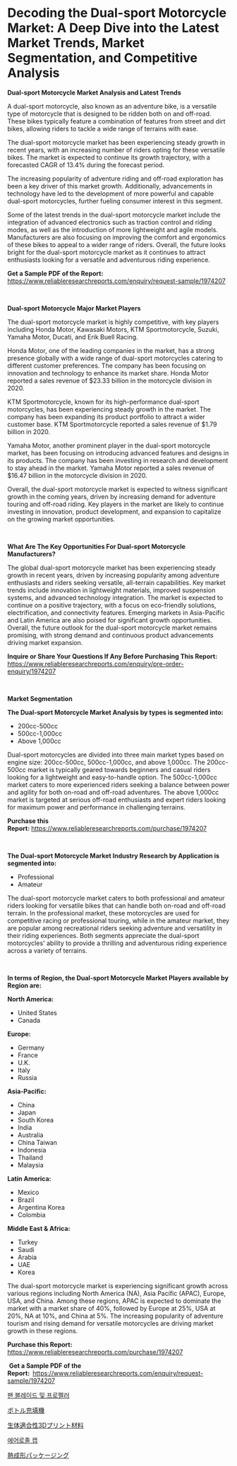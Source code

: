 <p><h1>Decoding the Dual-sport Motorcycle Market: A Deep Dive into the Latest Market Trends, Market Segmentation, and Competitive Analysis</h1></p><p><strong>Dual-sport Motorcycle Market Analysis and Latest Trends</strong></p>
<p><p>A dual-sport motorcycle, also known as an adventure bike, is a versatile type of motorcycle that is designed to be ridden both on and off-road. These bikes typically feature a combination of features from street and dirt bikes, allowing riders to tackle a wide range of terrains with ease.</p><p>The dual-sport motorcycle market has been experiencing steady growth in recent years, with an increasing number of riders opting for these versatile bikes. The market is expected to continue its growth trajectory, with a forecasted CAGR of 13.4% during the forecast period.</p><p>The increasing popularity of adventure riding and off-road exploration has been a key driver of this market growth. Additionally, advancements in technology have led to the development of more powerful and capable dual-sport motorcycles, further fueling consumer interest in this segment.</p><p>Some of the latest trends in the dual-sport motorcycle market include the integration of advanced electronics such as traction control and riding modes, as well as the introduction of more lightweight and agile models. Manufacturers are also focusing on improving the comfort and ergonomics of these bikes to appeal to a wider range of riders. Overall, the future looks bright for the dual-sport motorcycle market as it continues to attract enthusiasts looking for a versatile and adventurous riding experience.</p></p>
<p><strong>Get a Sample PDF of the Report:&nbsp;</strong> <a href="https://www.reliableresearchreports.com/enquiry/request-sample/1974207">https://www.reliableresearchreports.com/enquiry/request-sample/1974207</a></p>
<p>&nbsp;</p>
<p><strong>Dual-sport Motorcycle Major Market Players</strong></p>
<p><p>The dual-sport motorcycle market is highly competitive, with key players including Honda Motor, Kawasaki Motors, KTM Sportmotorcycle, Suzuki, Yamaha Motor, Ducati, and Erik Buell Racing. </p><p>Honda Motor, one of the leading companies in the market, has a strong presence globally with a wide range of dual-sport motorcycles catering to different customer preferences. The company has been focusing on innovation and technology to enhance its market share. Honda Motor reported a sales revenue of $23.33 billion in the motorcycle division in 2020.</p><p>KTM Sportmotorcycle, known for its high-performance dual-sport motorcycles, has been experiencing steady growth in the market. The company has been expanding its product portfolio to attract a wider customer base. KTM Sportmotorcycle reported a sales revenue of $1.79 billion in 2020.</p><p>Yamaha Motor, another prominent player in the dual-sport motorcycle market, has been focusing on introducing advanced features and designs in its products. The company has been investing in research and development to stay ahead in the market. Yamaha Motor reported a sales revenue of $16.47 billion in the motorcycle division in 2020.</p><p>Overall, the dual-sport motorcycle market is expected to witness significant growth in the coming years, driven by increasing demand for adventure touring and off-road riding. Key players in the market are likely to continue investing in innovation, product development, and expansion to capitalize on the growing market opportunities.</p></p>
<p>&nbsp;</p>
<p><strong>What Are The Key Opportunities For Dual-sport Motorcycle Manufacturers?</strong></p>
<p><p>The global dual-sport motorcycle market has been experiencing steady growth in recent years, driven by increasing popularity among adventure enthusiasts and riders seeking versatile, all-terrain capabilities. Key market trends include innovation in lightweight materials, improved suspension systems, and advanced technology integration. The market is expected to continue on a positive trajectory, with a focus on eco-friendly solutions, electrification, and connectivity features. Emerging markets in Asia-Pacific and Latin America are also poised for significant growth opportunities. Overall, the future outlook for the dual-sport motorcycle market remains promising, with strong demand and continuous product advancements driving market expansion.</p></p>
<p><strong>Inquire or Share Your Questions If Any Before Purchasing This Report:</strong> <a href="https://www.reliableresearchreports.com/enquiry/pre-order-enquiry/1974207">https://www.reliableresearchreports.com/enquiry/pre-order-enquiry/1974207</a></p>
<p>&nbsp;</p>
<p><strong>Market Segmentation</strong></p>
<p><strong>The Dual-sport Motorcycle Market Analysis by types is segmented into:</strong></p>
<p><ul><li>200cc-500cc</li><li>500cc-1,000cc</li><li>Above 1,000cc</li></ul></p>
<p><p>Dual-sport motorcycles are divided into three main market types based on engine size: 200cc-500cc, 500cc-1,000cc, and above 1,000cc. The 200cc-500cc market is typically geared towards beginners and casual riders looking for a lightweight and easy-to-handle option. The 500cc-1,000cc market caters to more experienced riders seeking a balance between power and agility for both on-road and off-road adventures. The above 1,000cc market is targeted at serious off-road enthusiasts and expert riders looking for maximum power and performance in challenging terrains.</p></p>
<p><strong>Purchase this Report:&nbsp;</strong><a href="https://www.reliableresearchreports.com/purchase/1974207">https://www.reliableresearchreports.com/purchase/1974207</a></p>
<p>&nbsp;</p>
<p><strong>The Dual-sport Motorcycle Market Industry Research by Application is segmented into:</strong></p>
<p><ul><li>Professional</li><li>Amateur</li></ul></p>
<p><p>The dual-sport motorcycle market caters to both professional and amateur riders looking for versatile bikes that can handle both on-road and off-road terrain. In the professional market, these motorcycles are used for competitive racing or professional touring, while in the amateur market, they are popular among recreational riders seeking adventure and versatility in their riding experiences. Both segments appreciate the dual-sport motorcycles' ability to provide a thrilling and adventurous riding experience across a variety of terrains.</p></p>
<p>&nbsp;</p>
<p><strong>In terms of Region, the Dual-sport Motorcycle Market Players available by Region are:</strong></p>
<p>
    <p> <strong> North America: </strong>
        <ul>
            <li>United States</li>
            <li>Canada</li>
        </ul>
        </p> 
    <p> <strong> Europe: </strong>
        <ul>
            <li>Germany</li>
            <li>France</li>
            <li>U.K.</li>
            <li>Italy</li>
            <li>Russia</li>
        </ul>
        </p> 
    <p> <strong> Asia-Pacific: </strong>
        <ul>
            <li>China</li>
            <li>Japan</li>
            <li>South Korea</li>
            <li>India</li>
            <li>Australia</li>
            <li>China Taiwan</li>
            <li>Indonesia</li>
            <li>Thailand</li>
            <li>Malaysia</li>
        </ul>
        </p> 
    <p> <strong> Latin America: </strong>
        <ul>
            <li>Mexico</li>
            <li>Brazil</li>
            <li>Argentina Korea</li>
            <li>Colombia</li>
        </ul>
        </p> 
    <p> <strong> Middle East & Africa: </strong>
        <ul>
            <li>Turkey</li>
            <li>Saudi</li>
            <li>Arabia</li>
            <li>UAE</li>
            <li>Korea</li>
        </ul>
    </p>
    </p>
<p><p>The dual-sport motorcycle market is experiencing significant growth across various regions including North America (NA), Asia Pacific (APAC), Europe, USA, and China. Among these regions, APAC is expected to dominate the market with a market share of 40%, followed by Europe at 25%, USA at 20%, NA at 10%, and China at 5%. The increasing popularity of adventure tourism and rising demand for versatile motorcycles are driving market growth in these regions.</p></p>
<p><strong>Purchase this Report: </strong><a href="https://www.reliableresearchreports.com/purchase/1974207">https://www.reliableresearchreports.com/purchase/1974207</a></p>
<p>&nbsp;<strong>Get a Sample PDF of the Report:&nbsp;&nbsp;</strong><a href="https://www.reliableresearchreports.com/enquiry/request-sample/1974207">https://www.reliableresearchreports.com/enquiry/request-sample/1974207</a></p>
<p><strong></strong></p>
<p><p><a href="https://medium.com/@brendantygibson56776/%ED%8C%AC-%EB%B8%94%EB%A0%88%EC%9D%B4%EB%93%9C%EC%99%80-%ED%94%84%EB%A1%9C%ED%8E%A0%EB%9F%AC-%EC%8B%9C%EC%9E%A5-2031%EB%85%84%EA%B9%8C%EC%A7%80%EC%9D%98-%ED%8A%B8%EB%A0%8C%EB%93%9C-%EC%98%88%EC%B8%A1-%EB%B0%8F-%EA%B2%BD%EC%9F%81-%EB%B6%84%EC%84%9D-01227f6bea47">팬 블레이드 및 프로펠러</a></p><p><a href="https://medium.com/@aylinbeier/%E3%83%9C%E3%83%88%E3%83%AB%E5%85%85%E5%A1%AB%E6%A9%9F%E3%81%AE%E5%B8%82%E5%A0%B4%E6%8C%87%E6%A8%99%E3%81%AE%E8%A7%A3%E8%AA%AD-%E5%B8%82%E5%A0%B4%E3%82%B7%E3%82%A7%E3%82%A2-%E3%83%88%E3%83%AC%E3%83%B3%E3%83%89-%E6%88%90%E9%95%B7%E3%83%91%E3%82%BF%E3%83%BC%E3%83%B3-e4c2704cdee6">ボトル充填機</a></p><p><a href="https://github.com/bucuel854722/Market-Research-Report-List-1/blob/main/7012613189156.md">生体適合性3Dプリント材料</a></p><p><a href="https://github.com/khytkeqagplkzqvh/Market-Research-Report-List-1/blob/main/5958000189061.md">에어로졸 캡</a></p><p><a href="https://github.com/xemfu2379520/Market-Research-Report-List-1/blob/main/9073907189155.md">熱成形パッケージング</a></p></p>